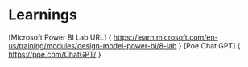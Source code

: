 # Learnings
[Microsoft Power BI Lab URL] { https://learn.microsoft.com/en-us/training/modules/design-model-power-bi/8-lab }
[Poe Chat GPT] { https://poe.com/ChatGPT/ }
